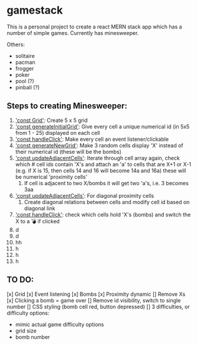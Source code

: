 # gamestack

This is a personal project to create a react MERN stack app which has a number of simple games. Currently has minesweeper.


Others:

- solitaire
- pacman
- frogger
- poker
- pool (?)
- pinball (?)


## Steps to creating Minesweeper:

1. <u>'const Grid'</u>: Create 5 x 5 grid
2. <u>'const generateInitialGrid'</u>: Give every cell a unique numerical id (in 5x5 from 1 - 25) displayed on each cell
3. <u>'const handleClick'</u>: Make every cell an event listener/clickable
4. <u>'const generateNewGrid'</u>: Make 3 random cells display 'X' instead of their numerical id (these will be the bombs)
5. <u>'const updateAdjacentCells'</u>: Iterate through cell array again, check which # cell ids contain 'X's and attach an 'a' to cells that are X+1 or X-1 (e.g. if X is 15, then cells 14 and 16 will become 14a and 16a) these will be numerical 'proximity cells' 
   1. If cell is adjacent to two X/bombs it will get two 'a's, i.e. 3 becomes 3aa
6. <u>'const updateAdjacentCells'</u>: For diagonal proximity cells
   1. Create diagonal relations between cells and modify cell id based on diagonal link
7. <u>'const handleClick'</u>: check which cells hold 'X's (bombs) and switch the X to a 💣 if clicked
8. d
9.  d
10. hh
11. h
12. h
13. h

## TO DO: 

[x] Grid
[x] Event listening
[x] Bombs
[x] Proximity dynamic
[] Remove Xs
[x] Clicking a bomb = game over
[] Remove id visibility, switch to single number
[] CSS styling (bomb cell red, button depressed)
[] 3 difficulties, or difficulty options:
- mimic actual game difficulty options 
- grid size
- bomb number
